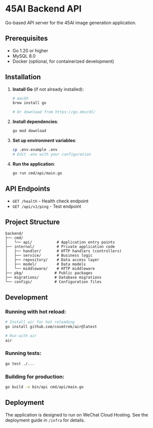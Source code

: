 # 45AI Backend API

Go-based API server for the 45AI image generation application.

## Prerequisites

- Go 1.20 or higher
- MySQL 8.0
- Docker (optional, for containerized development)

## Installation

1. **Install Go** (if not already installed):
   ```bash
   # macOS
   brew install go
   
   # Or download from https://go.dev/dl/
   ```

2. **Install dependencies**:
   ```bash
   go mod download
   ```

3. **Set up environment variables**:
   ```bash
   cp .env.example .env
   # Edit .env with your configuration
   ```

4. **Run the application**:
   ```bash
   go run cmd/api/main.go
   ```

## API Endpoints

- `GET /health` - Health check endpoint
- `GET /api/v1/ping` - Test endpoint

## Project Structure

```
backend/
├── cmd/
│   └── api/           # Application entry points
├── internal/          # Private application code
│   ├── handler/       # HTTP handlers (controllers)
│   ├── service/       # Business logic
│   ├── repository/    # Data access layer
│   ├── model/         # Data models
│   └── middleware/    # HTTP middleware
├── pkg/              # Public packages
├── migrations/       # Database migrations
└── configs/          # Configuration files
```

## Development

### Running with hot reload:
```bash
# Install air for hot reloading
go install github.com/cosmtrek/air@latest

# Run with air
air
```

### Running tests:
```bash
go test ./...
```

### Building for production:
```bash
go build -o bin/api cmd/api/main.go
```

## Deployment

The application is designed to run on WeChat Cloud Hosting. See the deployment guide in `/infra` for details. 